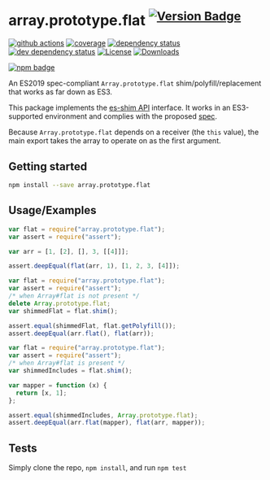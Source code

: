 # array.prototype.flat <sup> [![Version Badge][npm-version-svg]][package-url]</sup>

[![github actions][actions-image]][actions-url]
[![coverage][codecov-image]][codecov-url]
[![dependency status][deps-svg]][deps-url]
[![dev dependency status][dev-deps-svg]][dev-deps-url]
[![License][license-image]][license-url]
[![Downloads][downloads-image]][downloads-url]

[![npm badge][npm-badge-png]][package-url]

An ES2019 spec-compliant `Array.prototype.flat` shim/polyfill/replacement that
works as far down as ES3.

This package implements the [es-shim API](https://github.com/es-shims/api)
interface. It works in an ES3-supported environment and complies with the
proposed [spec](https://tc39.github.io/proposal-flatMap/).

Because `Array.prototype.flat` depends on a receiver (the `this` value), the
main export takes the array to operate on as the first argument.

## Getting started

```sh
npm install --save array.prototype.flat
```

## Usage/Examples

```js
var flat = require("array.prototype.flat");
var assert = require("assert");

var arr = [1, [2], [], 3, [[4]]];

assert.deepEqual(flat(arr, 1), [1, 2, 3, [4]]);
```

```js
var flat = require("array.prototype.flat");
var assert = require("assert");
/* when Array#flat is not present */
delete Array.prototype.flat;
var shimmedFlat = flat.shim();

assert.equal(shimmedFlat, flat.getPolyfill());
assert.deepEqual(arr.flat(), flat(arr));
```

```js
var flat = require("array.prototype.flat");
var assert = require("assert");
/* when Array#flat is present */
var shimmedIncludes = flat.shim();

var mapper = function (x) {
  return [x, 1];
};

assert.equal(shimmedIncludes, Array.prototype.flat);
assert.deepEqual(arr.flat(mapper), flat(arr, mapper));
```

## Tests

Simply clone the repo, `npm install`, and run `npm test`

[package-url]: https://npmjs.org/package/array.prototype.flat
[npm-version-svg]: https://versionbadg.es/es-shims/Array.prototype.flat.svg
[deps-svg]: https://david-dm.org/es-shims/Array.prototype.flat.svg
[deps-url]: https://david-dm.org/es-shims/Array.prototype.flat
[dev-deps-svg]: https://david-dm.org/es-shims/Array.prototype.flat/dev-status.svg
[dev-deps-url]: https://david-dm.org/es-shims/Array.prototype.flat#info=devDependencies
[npm-badge-png]: https://nodei.co/npm/array.prototype.flat.png?downloads=true&stars=true
[license-image]: https://img.shields.io/npm/l/array.prototype.flat.svg
[license-url]: LICENSE
[downloads-image]: https://img.shields.io/npm/dm/array.prototype.flat.svg
[downloads-url]: https://npm-stat.com/charts.html?package=array.prototype.flat
[codecov-image]: https://codecov.io/gh/es-shims/Array.prototype.flat/branch/main/graphs/badge.svg
[codecov-url]: https://app.codecov.io/gh/es-shims/Array.prototype.flat/
[actions-image]: https://img.shields.io/endpoint?url=https://github-actions-badge-u3jn4tfpocch.runkit.sh/es-shims/Array.prototype.flat
[actions-url]: https://github.com/es-shims/Array.prototype.flat/actions
